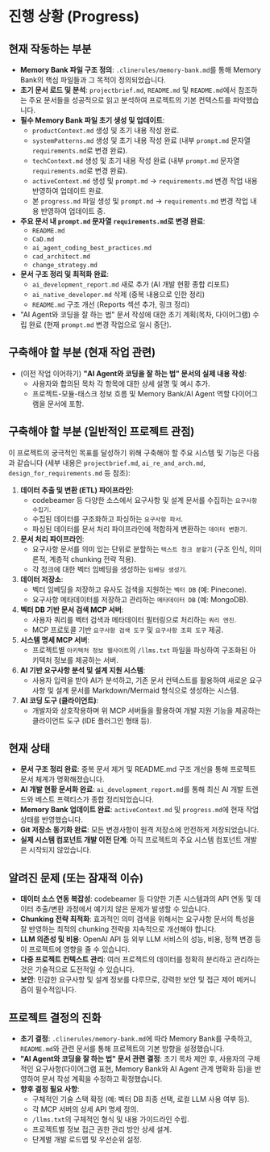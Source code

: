 # 진행 상황 (Progress)

## 현재 작동하는 부분
-   **Memory Bank 파일 구조 정의**: `.clinerules/memory-bank.md`를 통해 Memory Bank의 핵심 파일들과 그 목적이 정의되었습니다.
-   **초기 문서 로드 및 분석**: `projectbrief.md`, `README.md` 및 `README.md`에서 참조하는 주요 문서들을 성공적으로 읽고 분석하여 프로젝트의 기본 컨텍스트를 파악했습니다.
-   **필수 Memory Bank 파일 초기 생성 및 업데이트**:
    -   `productContext.md` 생성 및 초기 내용 작성 완료.
    -   `systemPatterns.md` 생성 및 초기 내용 작성 완료 (내부 `prompt.md` 문자열 `requirements.md`로 변경 완료).
    -   `techContext.md` 생성 및 초기 내용 작성 완료 (내부 `prompt.md` 문자열 `requirements.md`로 변경 완료).
    -   `activeContext.md` 생성 및 `prompt.md` -> `requirements.md` 변경 작업 내용 반영하여 업데이트 완료.
    -   본 `progress.md` 파일 생성 및 `prompt.md` -> `requirements.md` 변경 작업 내용 반영하여 업데이트 중.
-   **주요 문서 내 `prompt.md` 문자열 `requirements.md`로 변경 완료**:
    -   `README.md`
    -   `CaD.md`
    -   `ai_agent_coding_best_practices.md`
    -   `cad_architect.md`
    -   `change_strategy.md`
-   **문서 구조 정리 및 최적화 완료**:
    -   `ai_development_report.md` 새로 추가 (AI 개발 현황 종합 리포트)
    -   `ai_native_developer.md` 삭제 (중복 내용으로 인한 정리)
    -   `README.md` 구조 개선 (Reports 섹션 추가, 링크 정리)
-   "AI Agent와 코딩을 잘 하는 법" 문서 작성에 대한 초기 계획(목차, 다이어그램) 수립 완료 (현재 `prompt.md` 변경 작업으로 일시 중단).

## 구축해야 할 부분 (현재 작업 관련)
-   (이전 작업 이어하기) **"AI Agent와 코딩을 잘 하는 법" 문서의 실제 내용 작성**:
    -   사용자와 합의된 목차 각 항목에 대한 상세 설명 및 예시 추가.
    -   프로젝트-모듈-태스크 정보 흐름 및 Memory Bank/AI Agent 역할 다이어그램을 문서에 포함.

## 구축해야 할 부분 (일반적인 프로젝트 관점)
이 프로젝트의 궁극적인 목표를 달성하기 위해 구축해야 할 주요 시스템 및 기능은 다음과 같습니다 (세부 내용은 `projectbrief.md`, `ai_re_and_arch.md`, `design_for_requirements.md` 등 참조):

1.  **데이터 추출 및 변환 (ETL) 파이프라인**:
    -   codebeamer 등 다양한 소스에서 요구사항 및 설계 문서를 수집하는 `요구사항 수집기`.
    -   수집된 데이터를 구조화하고 파싱하는 `요구사항 파서`.
    -   파싱된 데이터를 문서 처리 파이프라인에 적합하게 변환하는 `데이터 변환기`.
2.  **문서 처리 파이프라인**:
    -   요구사항 문서를 의미 있는 단위로 분할하는 `텍스트 청크 분할기` (구조 인식, 의미론적, 계층적 chunking 전략 적용).
    -   각 청크에 대한 벡터 임베딩을 생성하는 `임베딩 생성기`.
3.  **데이터 저장소**:
    -   벡터 임베딩을 저장하고 유사도 검색을 지원하는 `벡터 DB` (예: Pinecone).
    -   요구사항 메타데이터를 저장하고 관리하는 `메타데이터 DB` (예: MongoDB).
4.  **벡터 DB 기반 문서 검색 MCP 서버**:
    -   사용자 쿼리를 벡터 검색과 메타데이터 필터링으로 처리하는 `쿼리 엔진`.
    -   MCP 프로토콜 기반 `요구사항 검색 도구` 및 `요구사항 조회 도구` 제공.
5.  **시스템 명세 MCP 서버**:
    -   프로젝트별 `아키텍처 정보 웹사이트`의 `/llms.txt` 파일을 파싱하여 구조화된 아키텍처 정보를 제공하는 서버.
6.  **AI 기반 요구사항 분석 및 설계 지원 시스템**:
    -   사용자 입력을 받아 AI가 분석하고, 기존 문서 컨텍스트를 활용하여 새로운 요구사항 및 설계 문서를 Markdown/Mermaid 형식으로 생성하는 시스템.
7.  **AI 코딩 도구 (클라이언트)**:
    -   개발자와 상호작용하며 위 MCP 서버들을 활용하여 개발 지원 기능을 제공하는 클라이언트 도구 (IDE 플러그인 형태 등).

## 현재 상태
-   **문서 구조 정리 완료**: 중복 문서 제거 및 README.md 구조 개선을 통해 프로젝트 문서 체계가 명확해졌습니다.
-   **AI 개발 현황 문서화 완료**: `ai_development_report.md`를 통해 최신 AI 개발 트렌드와 베스트 프랙티스가 종합 정리되었습니다.
-   **Memory Bank 업데이트 완료**: `activeContext.md` 및 `progress.md`에 현재 작업 상태를 반영했습니다.
-   **Git 저장소 동기화 완료**: 모든 변경사항이 원격 저장소에 안전하게 저장되었습니다.
-   **실제 시스템 컴포넌트 개발 이전 단계**: 아직 프로젝트의 주요 시스템 컴포넌트 개발은 시작되지 않았습니다.

## 알려진 문제 (또는 잠재적 이슈)
-   **데이터 소스 연동 복잡성**: codebeamer 등 다양한 기존 시스템과의 API 연동 및 데이터 추출/변환 과정에서 예기치 않은 문제가 발생할 수 있습니다.
-   **Chunking 전략 최적화**: 효과적인 의미 검색을 위해서는 요구사항 문서의 특성을 잘 반영하는 최적의 chunking 전략을 지속적으로 개선해야 합니다.
-   **LLM 의존성 및 비용**: OpenAI API 등 외부 LLM 서비스의 성능, 비용, 정책 변경 등이 프로젝트에 영향을 줄 수 있습니다.
-   **다중 프로젝트 컨텍스트 관리**: 여러 프로젝트의 데이터를 정확히 분리하고 관리하는 것은 기술적으로 도전적일 수 있습니다.
-   **보안**: 민감한 요구사항 및 설계 정보를 다루므로, 강력한 보안 및 접근 제어 메커니즘이 필수적입니다.

## 프로젝트 결정의 진화
-   **초기 결정**: `.clinerules/memory-bank.md`에 따라 Memory Bank를 구축하고, `README.md`와 관련 문서를 통해 프로젝트의 기본 방향을 설정했습니다.
-   **"AI Agent와 코딩을 잘 하는 법" 문서 관련 결정**: 초기 목차 제안 후, 사용자의 구체적인 요구사항(다이어그램 표현, Memory Bank와 AI Agent 관계 명확화 등)을 반영하여 문서 작성 계획을 수정하고 확정했습니다.
-   **향후 결정 필요 사항**:
    -   구체적인 기술 스택 확정 (예: 벡터 DB 최종 선택, 로컬 LLM 사용 여부 등).
    -   각 MCP 서버의 상세 API 명세 정의.
    -   `/llms.txt`의 구체적인 형식 및 내용 가이드라인 수립.
    -   프로젝트별 정보 접근 권한 관리 방안 상세 설계.
    -   단계별 개발 로드맵 및 우선순위 설정.
